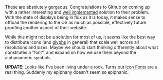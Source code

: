 These are absolutely gorgeous. Congratulations to Github on coming up with a rather interesting and [well implemented][1] solution to their problem. With the state of displays being in flux as it is today, it makes sense to offload the rendering to the OS as much as possible, effectively future proofing another aspect of their website.

[1]: https://github.com/blog/1135-the-making-of-octicons

While this might not be a solution for most of us, it seems like the best way to distribute icons (and [glyphs][2] in general) that scale well across all resolutions and sizes. Maybe we should start thinking differently about what constitutes a "font", and expand on how we use them beyond the alphanumeric symbols.

[2]: https://github.com/dcurtis/markdown-mark

**UPDATE**: Looks like I've been living under a rock. Turns out [Icon Fonts][if] are a real thing. Suddenly my epiphany doesn't seem so epiphanic.

[if]: http://www.delicious.com/stacks/view/SC3hpq